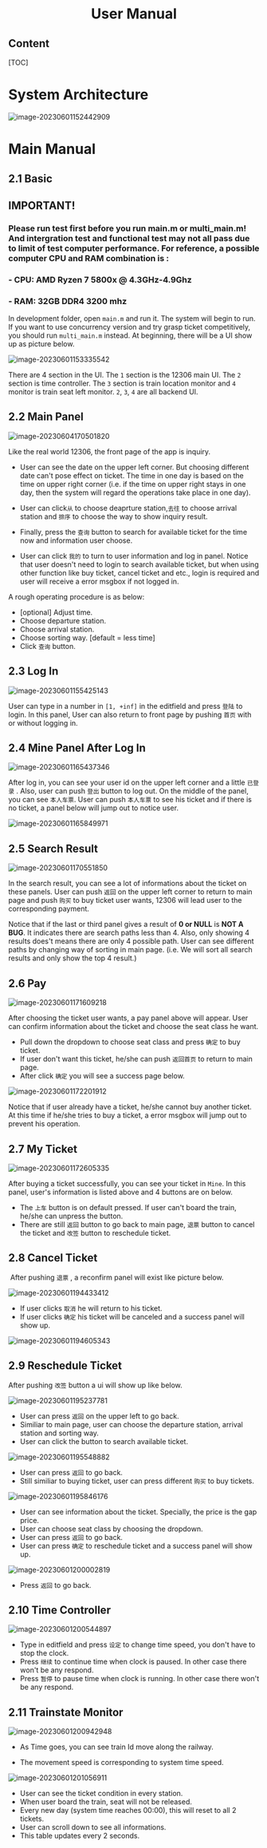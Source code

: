 <h1><center>User Manual</center></h1>



<h2>Content</h2>

[TOC]

# System Architecture

![image-20230601152442909](C:\Users\wyh_a\AppData\Roaming\Typora\typora-user-images\image-20230601152442909.png)



# Main Manual

## 2.1 Basic

<h2>IMPORTANT!</h2>

<h3> Please run test first before you run main.m or multi_main.m! And intergration test and functional test may not all pass due to limit of test computer performance. For reference, a possible computer CPU and RAM combination is :
</h3>

<h3>- CPU: AMD Ryzen 7 5800x @ 4.3GHz-4.9Ghz</h3>

<h3>- RAM: 32GB DDR4 3200 mhz</h3>

In development folder, open `main.m` and run it. The system will begin to run. If you want to use concurrency version and try grasp ticket competitively, you should run `multi_main.m` instead. At beginning, there will be a UI show up as picture below.

![image-20230601153335542](C:\Users\wyh_a\AppData\Roaming\Typora\typora-user-images\image-20230601153335542.png)

There are 4 section in the UI. The `1` section is the 12306 main UI. The `2` section is time controller. The `3` section is train location monitor and `4` monitor is train seat left monitor. `2`, `3`, `4` are all backend UI.



## 2.2 Main Panel

![image-20230604170501820](C:\Users\wyh_a\AppData\Roaming\Typora\typora-user-images\image-20230604170501820.png)



Like the real world 12306, the front page of the app is inquiry. 

- User can see the date on the upper left corner. But choosing different date can't pose effect on ticket. The time in one day is based on the time on upper right corner (i.e. if the time on upper right stays in one day, then the system will regard the operations take place in one day). 
- User can click`从` to choose deaprture station,`去往` to choose arrival station and `排序` to choose the way to show inquiry result. 
- Finally, press the `查询` button to search for available ticket for the time now and information user choose.

- User can click `我的` to turn to user information and log in panel.  Notice that user doesn't need to login to search available ticket, but when using other function like buy ticket, cancel ticket and etc., login is required and user will receive a error msgbox if not logged in.



A rough operating procedure is as below:

- [optional] Adjust time.
- Choose departure station.
- Choose arrival station.
- Choose sorting way. [default = less time]
- Click `查询` button.

## 2.3 Log In

![image-20230601155425143](C:\Users\wyh_a\AppData\Roaming\Typora\typora-user-images\image-20230601155425143.png)





User can type in a number in `[1, +inf]` in the editfield and press `登陆` to login. In this panel, User can also return to front page by pushing `首页` with or without logging in.



## 2.4 Mine Panel After Log In

![image-20230601165437346](C:\Users\wyh_a\AppData\Roaming\Typora\typora-user-images\image-20230601165437346.png)

After log in, you can see your user id on the upper left corner and a little `已登录` . Also, user can push `登出` button to log out. On the middle of the panel, you can see `本人车票`. User can push `本人车票` to see his ticket and if there is no ticket, a panel below will jump out to notice user.



![image-20230601165849971](C:\Users\wyh_a\AppData\Roaming\Typora\typora-user-images\image-20230601165849971.png)



## 2.5 Search Result



![image-20230601170551850](C:\Users\wyh_a\AppData\Roaming\Typora\typora-user-images\image-20230601170551850.png)



In the search result, you can see a lot of informations about the ticket on these panels. User can push `返回` on the upper left corner to return to main page and push `购买` to buy ticket user wants, 12306 will lead user to the corresponding payment.

Notice that if the last or third panel gives a result of **0 or NULL** is **NOT A BUG**. It indicates there are search paths less than 4. Also, only showing 4 results does't means there are only 4 possible path. User can see different paths by changing way of sorting in main page. (i.e. We will sort all search results and only show the top 4 result.)



## 2.6 Pay



![image-20230601171609218](C:\Users\wyh_a\AppData\Roaming\Typora\typora-user-images\image-20230601171609218.png)

After choosing the ticket user wants, a pay panel above will appear. User can confirm information about the ticket and choose the seat class he want. 

- Pull down the dropdown to choose seat class and press `确定` to buy ticket. 
- If user don't want this ticket, he/she can push `返回首页` to return to main page.
- After click `确定` you will see a success page below.

![image-20230601172201912](C:\Users\wyh_a\AppData\Roaming\Typora\typora-user-images\image-20230601172201912.png)

Notice that if user already have a ticket, he/she cannot buy another ticket. At this time if he/she tries to buy a ticket, a error msgbox will jump out to prevent his operation.



## 2.7 My Ticket

![image-20230601172605335](C:\Users\wyh_a\AppData\Roaming\Typora\typora-user-images\image-20230601172605335.png)

After buying a ticket successfully, you can see your ticket in `Mine`. In this panel, user's information is listed above and 4 buttons are on below. 

- The `上车` button is on default pressed. If user can't board the train, he/she can unpress the button. 
- There are still `返回` button to go back to main page,  `退票` button to cancel the ticket and `改签` button to reschedule ticket.



## 2.8 Cancel Ticket

​		After pushing `退票` , a reconfirm panel will exist like picture below.

![image-20230601194433412](C:\Users\wyh_a\AppData\Roaming\Typora\typora-user-images\image-20230601194433412.png)

- If user clicks `取消` he will return to his ticket.
- If user clicks `确定` his ticket will be canceled and a success panel will show up.

![image-20230601194605343](C:\Users\wyh_a\AppData\Roaming\Typora\typora-user-images\image-20230601194605343.png)



## 2.9 Reschedule Ticket

After pushing `改签` button a ui will show up like below.

![image-20230601195237781](C:\Users\wyh_a\AppData\Roaming\Typora\typora-user-images\image-20230601195237781.png)

- User can press `返回` on the upper left to go back.
- Similiar to main page, user can choose the departure station, arrival station and sorting way.
- User can click the button to search available ticket.

![image-20230601195548882](C:\Users\wyh_a\AppData\Roaming\Typora\typora-user-images\image-20230601195548882.png)

- User can press `返回` to go back.
- Still similiar to buying ticket, user can press different `购买` to buy tickets. 

![image-20230601195846176](C:\Users\wyh_a\AppData\Roaming\Typora\typora-user-images\image-20230601195846176.png)

- User can see information about the ticket. Specially, the price is the gap price.
- User can choose seat class by choosing the dropdown.
- User can press `返回` to go back.
- User can press `确定` to reschedule ticket and a success panel will show up.

![image-20230601200002819](C:\Users\wyh_a\AppData\Roaming\Typora\typora-user-images\image-20230601200002819.png)

- Press `返回` to go back.



## 2.10 Time Controller

![image-20230601200544897](C:\Users\wyh_a\AppData\Roaming\Typora\typora-user-images\image-20230601200544897.png)

- Type in editfield and press `设定` to change time speed, you don't have to stop the clock.
- Press `继续` to continue time when clock is paused. In other case there won't be any respond.
- Press `暂停` to pause time when clock is running. In other case there won't be any respond.



## 2.11 Trainstate Monitor

![image-20230601200942948](C:\Users\wyh_a\AppData\Roaming\Typora\typora-user-images\image-20230601200942948.png)

- As Time goes, you can see train Id move along the railway.

- The movement speed is corresponding to system time speed.

![image-20230601201056911](C:\Users\wyh_a\AppData\Roaming\Typora\typora-user-images\image-20230601201056911.png)

- User can see the ticket condition in every station.
- When user board the train, seat will not be released.
- Every new day (system time reaches 00:00), this will reset to all 2 tickets.
- User can scroll down to see all informations.
- This table updates every 2 seconds.









































